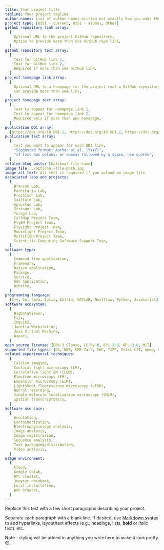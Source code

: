 ```yaml
---
title: Your project title
tagline: Your project tagline
author names: List of author names written out exactly how you want the list to appear on the page (i.e., do not provide an array of names in square brackets)
project type: [OSSI - current, OSSI - alumni, Other]
github repository link array:
  [
    Optional URL to the project GitHub repository,
    Option to provide more than one GitHub repo link,
  ]
github repository text array:
  [
    Text for GitHub link 1,
    Text for GitHub link 2,
    Required if more than one GitHub link,
  ]
project homepage link array:
  [
    Optional URL to a homepage for the project (not a GitHub repository),
    Can provide more than one link,
  ]
project homepage text array:
  [
    Text to appear for homepage link 1,
    Text to appear for homepage link 2,
    Required only if more than one homepage,
  ]
publication DOI array:
  [https://doi.org/10.DOI.1, https://doi.org/10.DOI.2, https://doi.org/10.DOI.n]
publication text array:
  [
    text you want to appear for each DOI link,
    "Suggested format: Author et al. (YYYY)",
    "if text has colons: or commas followed by a space, use quotes",
  ]
related blog posts: [Optional-file-name]
image file: ./optional-file-path.jpg
image alt text: Alt text is required if you upload an image file
associated labs and projects:
  [
    Branson Lab,
    Pachitariu Lab,
    Preibisch Lab,
    Saalfeld Lab,
    Spruston Lab,
    Stringer Lab,
    Turaga Lab,
    CellMap Project Team,
    FlyEM Project Team,
    FlyLight Project Team,
    MouseLight Project Team,
    MultiFISH Project Team,
    Scientific Computing Software Support Team,
  ]
software type:
  [
    Command line application,
    Framework,
    Native application,
    Package,
    Service,
    Web application,
    Website,
  ]
programming language:
  [C++, Go, Java, Julia, Kotlin, MATLAB, Nextflow, Python, Javascript]
software ecosystem:
  [
    BigDataViewer,
    Fiji,
    ImgLib2,
    Janelia Workstation,
    Java Virtual Machine,
    Napari,
  ]
open source license: [BDS-3 Clause, CC-by-0, GPL-2.0, GPL-3.0, MIT]
supported file types: [N5, NWB, OME-Zarr, SWC, TIFF, Zeiss CZI, mpeg, avi]
related experimental techniques:
  [
    Calcium imaging,
    Confocal light microscopy (LM),
    Correlative light EM (CLEM),
    Electron microscopy (EM),
    Expansion microscopy (ExM),
    Lightsheet fluorescence microscopy (LFSM),
    Neural recording,
    Single-molecule localization microscopy (SMLM),
    Spatial transcriptomics,
  ]
software use case:
  [
    Annotation,
    Containerization,
    Electrophysiology analysis,
    Image analysis,
    Image registration,
    Sequence analysis,
    Tool packaging/distribution,
    Video analysis,
  ]
usage environment:
  [
    Cloud,
    Google Colab,
    HPC cluster,
    Jupyter notebook,
    Local installation,
    Web browser,
  ]
---
```


Replace this text with a few short paragraphs describing your project.

Separate each paragraph with a blank line. If desired, use [Markdown syntax](https://www.markdownguide.org/basic-syntax/) to add hyperlinks, layout/text effects (e.g., headings, lists, **bold** or _italic_ text), etc.

Note - styling will be added to anything you write here to make it look pretty 😊.
